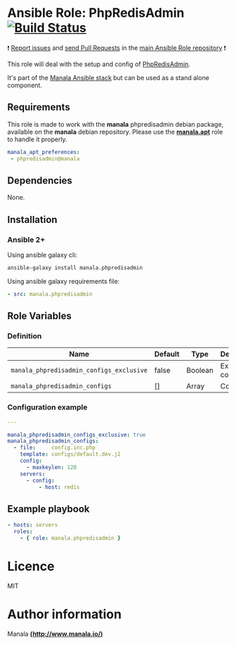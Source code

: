 # Ansible Role: PhpRedisAdmin [![Build Status](https://travis-ci.org/manala/ansible-role-phpredisadmin.svg?branch=master)](https://travis-ci.org/manala/ansible-role-phpredisadmin)

:exclamation: [Report issues](https://github.com/manala/ansible-roles/issues) and [send Pull Requests](https://github.com/manala/ansible-roles/pulls) in the [main Ansible Role repository](https://github.com/manala/ansible-roles) :exclamation:

This role will deal with the setup and config of [PhpRedisAdmin](https://github.com/erikdubbelboer/phpRedisAdmin).

It's part of the [Manala Ansible stack](http://www.manala.io) but can be used as a stand alone component.

## Requirements

This role is made to work with the __manala__ phpredisadmin debian package, available on the __manala__ debian repository. Please use the [**manala.apt**](https://galaxy.ansible.com/manala/apt/) role to handle it properly.

```yaml
manala_apt_preferences:
 - phpredisadmin@manala
```

## Dependencies

None.

## Installation

### Ansible 2+

Using ansible galaxy cli:

```bash
ansible-galaxy install manala.phpredisadmin
```

Using ansible galaxy requirements file:

```yaml
- src: manala.phpredisadmin
```
## Role Variables

### Definition

|Name|Default|Type|Description|
|----|-------|----|-----------|
`manala_phpredisadmin_configs_exclusive`|false|Boolean|Exclusive configs
`manala_phpredisadmin_configs`|[]|Array|Configs

### Configuration example

```yaml
---

manala_phpredisadmin_configs_exclusive: true
manala_phpredisadmin_configs:
  - file:     config.inc.php
    template: configs/default.dev.j2
    config:
      - maxkeylen: 128
    servers:
      - config:
          - host: redis
```


## Example playbook

```yaml
- hosts: servers
  roles:
    - { role: manala.phpredisadmin }
```

# Licence

MIT

# Author information

Manala [**(http://www.manala.io/)**](http://www.manala.io)
